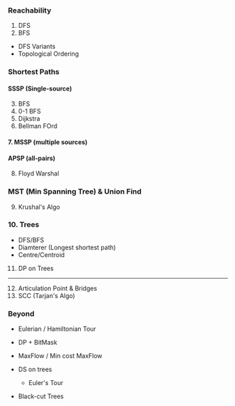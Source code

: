 ### Reachability

1. DFS
2. BFS

- DFS Variants
- Topological Ordering

### Shortest Paths

#### SSSP (Single-source)

3. BFS
4. 0-1 BFS
5. Dijkstra
6. Bellman FOrd

#### 7. MSSP (multiple sources)
#### APSP (all-pairs)

8. Floyd Warshal

### MST (Min Spanning Tree) & Union Find
9. Krushal's Algo

### 10. Trees

- DFS/BFS
- Diamterer (Longest shortest path)
- Centre/Centroid
11. DP on Trees

---

12. Articulation Point & Bridges
13. SCC (Tarjan's Algo)


### Beyond

- Eulerian / Hamiltonian Tour
- DP + BitMask

- MaxFlow / Min cost MaxFlow

- DS on trees 
    - Euler's Tour
- Black-cut Trees